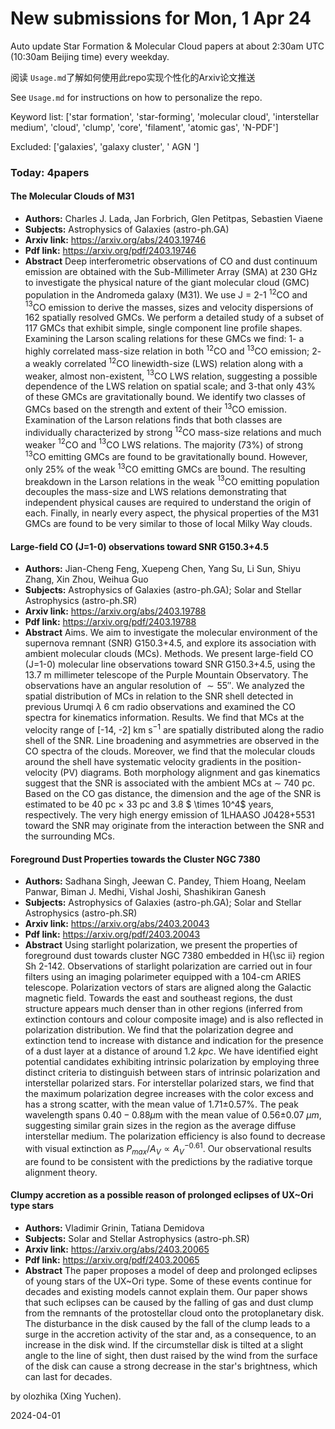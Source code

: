 # New submissions for Mon,  1 Apr 24
Auto update Star Formation & Molecular Cloud papers at about 2:30am UTC (10:30am Beijing time) every weekday.


阅读 `Usage.md`了解如何使用此repo实现个性化的Arxiv论文推送

See `Usage.md` for instructions on how to personalize the repo. 


Keyword list: ['star formation', 'star-forming', 'molecular cloud', 'interstellar medium', 'cloud', 'clump', 'core', 'filament', 'atomic gas', 'N-PDF']


Excluded: ['galaxies', 'galaxy cluster', ' AGN ']


### Today: 4papers 
#### The Molecular Clouds of M31
 - **Authors:** Charles J. Lada, Jan Forbrich, Glen Petitpas, Sebastien Viaene
 - **Subjects:** Astrophysics of Galaxies (astro-ph.GA)
 - **Arxiv link:** https://arxiv.org/abs/2403.19746
 - **Pdf link:** https://arxiv.org/pdf/2403.19746
 - **Abstract**
 Deep interferometric observations of CO and dust continuum emission are obtained with the Sub-Millimeter Array (SMA) at 230 GHz to investigate the physical nature of the giant molecular cloud (GMC) population in the Andromeda galaxy (M31). We use J = 2-1 $^{12}$CO and $^{13}$CO emission to derive the masses, sizes and velocity dispersions of 162 spatially resolved GMCs. We perform a detailed study of a subset of 117 GMCs that exhibit simple, single component line profile shapes. Examining the Larson scaling relations for these GMCs we find: 1- a highly correlated mass-size relation in both $^{12}$CO and $^{13}$CO emission; 2- a weakly correlated $^{12}$CO linewidth-size (LWS) relation along with a weaker, almost non-existent, $^{13}$CO LWS relation, suggesting a possible dependence of the LWS relation on spatial scale; and 3-that only 43\% of these GMCs are gravitationally bound. We identify two classes of GMCs based on the strength and extent of their $^{13}$CO emission. Examination of the Larson relations finds that both classes are individually characterized by strong $^{12}$CO mass-size relations and much weaker $^{12}$CO and $^{13}$CO LWS relations. The majority (73\%) of strong $^{13}$CO emitting GMCs are found to be gravitationally bound. However, only 25\% of the weak $^{13}$CO emitting GMCs are bound. The resulting breakdown in the Larson relations in the weak $^{13}$CO emitting population decouples the mass-size and LWS relations demonstrating that independent physical causes are required to understand the origin of each. Finally, in nearly every aspect, the physical properties of the M31 GMCs are found to be very similar to those of local Milky Way clouds.
#### Large-field CO (J=1-0) observations toward SNR G150.3+4.5
 - **Authors:** Jian-Cheng Feng, Xuepeng Chen, Yang Su, Li Sun, Shiyu Zhang, Xin Zhou, Weihua Guo
 - **Subjects:** Astrophysics of Galaxies (astro-ph.GA); Solar and Stellar Astrophysics (astro-ph.SR)
 - **Arxiv link:** https://arxiv.org/abs/2403.19788
 - **Pdf link:** https://arxiv.org/pdf/2403.19788
 - **Abstract**
 Aims. We aim to investigate the molecular environment of the supernova remnant (SNR) G150.3+4.5, and explore its association with ambient molecular clouds (MCs). Methods. We present large-field CO (J=1-0) molecular line observations toward SNR G150.3+4.5, using the 13.7 m millimeter telescope of the Purple Mountain Observatory. The observations have an angular resolution of $\sim 55 ''$. We analyzed the spatial distribution of MCs in relation to the SNR shell detected in previous Urumqi $\lambda$ 6 cm radio observations and examined the CO spectra for kinematics information. Results. We find that MCs at the velocity range of [-14, -2] km s$^{-1}$ are spatially distributed along the radio shell of the SNR. Line broadening and asymmetries are observed in the CO spectra of the clouds. Moreover, we find that the molecular clouds around the shell have systematic velocity gradients in the position-velocity (PV) diagrams. Both morphology alignment and gas kinematics suggest that the SNR is associated with the ambient MCs at $\sim$ 740 pc. Based on the CO gas distance, the dimension and the age of the SNR is estimated to be 40 pc $\times$ 33 pc and 3.8 $ \times 10^4$ years, respectively. The very high energy emission of 1LHAASO J0428+5531 toward the SNR may originate from the interaction between the SNR and the surrounding MCs.
#### Foreground Dust Properties towards the Cluster NGC 7380
 - **Authors:** Sadhana Singh, Jeewan C. Pandey, Thiem Hoang, Neelam Panwar, Biman J. Medhi, Vishal Joshi, Shashikiran Ganesh
 - **Subjects:** Astrophysics of Galaxies (astro-ph.GA); Solar and Stellar Astrophysics (astro-ph.SR)
 - **Arxiv link:** https://arxiv.org/abs/2403.20043
 - **Pdf link:** https://arxiv.org/pdf/2403.20043
 - **Abstract**
 Using starlight polarization, we present the properties of foreground dust towards cluster NGC 7380 embedded in H{\sc ii} region Sh 2-142. Observations of starlight polarization are carried out in four filters using an imaging polarimeter equipped with a 104-cm ARIES telescope. Polarization vectors of stars are aligned along the Galactic magnetic field. Towards the east and southeast regions, the dust structure appears much denser than in other regions (inferred from extinction contours and colour composite image) and is also reflected in polarization distribution. We find that the polarization degree and extinction tend to increase with distance and indication for the presence of a dust layer at a distance of around 1.2 $kpc$. We have identified eight potential candidates exhibiting intrinsic polarization by employing three distinct criteria to distinguish between stars of intrinsic polarization and interstellar polarized stars. For interstellar polarized stars, we find that the maximum polarization degree increases with the color excess and has a strong scatter, with the mean value of 1.71$\pm$0.57$\%$. The peak wavelength spans $0.40-0.88\mu$m with the mean value of 0.56$\pm$0.07 $\mu m$, suggesting similar grain sizes in the region as the average diffuse interstellar medium. The polarization efficiency is also found to decrease with visual extinction as $P_{max}/A_{V}\propto A_{V}^{-0.61}$. Our observational results are found to be consistent with the predictions by the radiative torque alignment theory.
#### Clumpy accretion as a possible reason of prolonged eclipses of UX~Ori  type stars
 - **Authors:** Vladimir Grinin, Tatiana Demidova
 - **Subjects:** Solar and Stellar Astrophysics (astro-ph.SR)
 - **Arxiv link:** https://arxiv.org/abs/2403.20065
 - **Pdf link:** https://arxiv.org/pdf/2403.20065
 - **Abstract**
 The paper proposes a model of deep and prolonged eclipses of young stars of the UX~Ori type. Some of these events continue for decades and existing models cannot explain them. Our paper shows that such eclipses can be caused by the falling of gas and dust clump from the remnants of the protostellar cloud onto the protoplanetary disk. The disturbance in the disk caused by the fall of the clump leads to a surge in the accretion activity of the star and, as a consequence, to an increase in the disk wind. If the circumstellar disk is tilted at a slight angle to the line of sight, then dust raised by the wind from the surface of the disk can cause a strong decrease in the star's brightness, which can last for decades.


by olozhika (Xing Yuchen). 


2024-04-01
